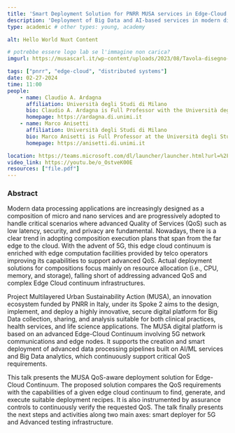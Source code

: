 ```yaml
---
title: 'Smart Deployment Solution for PNRR MUSA services in Edge-Cloud Continuum'
description: 'Deployment of Big Data and AI-based services in modern distributed systems, at the basis of the innovation ecosystem developed as part of the PNRRR project MUSA'
type: academic # other types: young, academy

alt: Hello World Nuxt Content

# potrebbe essere logo lab se l'immagine non carica?
imgurl: https://musascarl.it/wp-content/uploads/2023/08/Tavola-disegno-4.png

tags: ["pnrr", "edge-cloud", "distributed systems"]
date: 02-27-2024
time: 11:00
people:
    - name: Claudio A. Ardagna
      affiliation: Università degli Studi di Milano
      bio: Claudio A. Ardagna is Full Professor with the Università degli Studi di Milano, the Director of the CINI National Lab on Data Science, and co-founder of Moon Cloud srl. His research interests are in the areas of cloud-edge security and assurance, distributed system certification, machine learning, and data science, where he published more than 150 contributions in international journals, conference/workshop proceedings, and chapters in international books. He is the winner of the ERCIM (European Research Consortium for Informatics and Mathematics) WG STM 2009 Award for the Best Ph.D. Thesis on Security and Trust Management. He has been visiting professor at Université Jean Moulin Lyon 3 and visiting researcher at Beijing University of Posts and Telecommunications, Khalifa University, George Mason University. He is member of the Steering Committee of IEEE Transactions on Cloud Computing, member of the editorial board of the IEEE Transactions on Cloud Computing and IEEE Transactions on Services Computing, and secretary of the IEEE Technical Committee on Services Computing. He is General Chair for IEEE ICWS 2024.
      homepage: https://ardagna.di.unimi.it
    - name: Marco Anisetti
      affiliation: Università degli Studi di Milano
      bio: Marco Anisetti is Full Professor at the Università degli Studi di Milano. His research interests are in the area of computational intelligence, and its application to the design and evaluation of complex systems. He has been investigating innovative solutions in the area of cloud security assurance evaluation. In this area he defined a new scheme for continuous and incremental cloud security certification, based on distributed assurance evaluation architecture.
      homepage: https://anisetti.di.unimi.it

location: https://teams.microsoft.com/dl/launcher/launcher.html?url=%2F_%23%2Fl%2Fmeetup-join%2F19%3Ameeting_N2Y4YTliODItYzRjMC00NTJlLTliMTYtNTc5NDNlMGZmNWMw%40thread.v2%2F0%3Fcontext%3D%257b%2522Tid%2522%253a%252213b55eef-7018-4674-a3d7-cc0db06d545c%2522%252c%2522Oid%2522%253a%25226afb8774-30dd-49f0-87e8-2e09591d0107%2522%257d%26anon%3Dtrue&type=meetup-join&deeplinkId=0cc1955a-ead0-44be-aa58-d670e7a8bf27&directDl=true&msLaunch=true&enableMobilePage=true&suppressPrompt=true
video_link: https://youtu.be/o_OstveK00E
resources: ["file.pdf"]
---
```


### Abstract

Modern data processing applications are increasingly designed as a composition of micro and nano services and are progressively adopted to handle critical scenarios where advanced Quality of Services (QoS) such as low latency, security, and privacy are fundamental. Nowadays, there is a clear trend in adopting composition execution plans that span from the far edge to the cloud. With the advent of 5G, this edge cloud continuum is enriched with edge computation facilities provided by telco operators improving its capabilities to support advanced QoS. Actual deployment solutions for compositions focus mainly on resource allocation (i.e., CPU, memory, and storage), falling short of addressing advanced QoS and complex Edge Cloud continuum infrastructures.

Project Multilayered Urban Sustainability Action (MUSA), an innovation ecosystem funded by PNRR in Italy, under its Spoke 2 aims to the design, implement, and deploy a highly innovative, secure digital platform for Big Data collection, sharing, and analysis suitable for both clinical practices, health services, and life science applications. The MUSA digital platform is based on an advanced Edge-Cloud Continuum involving 5G network communications and edge nodes. It supports the creation and smart deployment of advanced data processing pipelines built on AI/ML services and Big Data analytics, which continuously support critical QoS requirements.

This talk presents the MUSA QoS-aware deployment solution for Edge-Cloud Continuum. The proposed solution compares the QoS requirements with the capabilities of a given edge cloud continuum to find, generate, and execute suitable deployment recipes. It is also instrumented by assurance controls to continuously verify the requested QoS. The talk finally presents the next steps and activities along two main axes: smart deployer for 5G and Advanced testing infrastructure.
